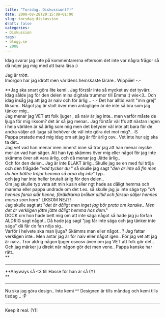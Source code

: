 ```yaml
---
title: "Torsdag. Diskussion(?)"
date: 2008-08-28T20:15:08+01:00
slug: torsdag-diskussion
draft: false
categories:
- Diskussion
tags:
- blogg.se
- 2008
---
```

Idag svarar jag inte på kommentarerna eftersom det inte var några frågor så då nöjer jag mig med att bara läsa :)  
  
Jag är trött.  
Imorgon har jag idrott men världens hemskaste lärare.. Wippiiie! -.-  
  
**Jag ska snart göra lite kemi.. Jag förstår inte så mycket av det tyvärr.. Idag sålde jag för den delen mina digitala trummor till Emma :) wie<3.. Och idag insåg jag att jag är naiv och för ärlig .. -.- Det har alltid varit "min grej" liksom.. Något jag är stolt över men antagligen är de inte så bra som jag tänker mig..  
Jag menar jag VET att folk ljuger , så naiv är jag inte.. men varför måste de ljuga för mig liksom? det är så jag menar.. Jag förstår väl ffs att nästan ingen i hela världen är så ärlig som mig men det betyder väl inte att bara för de andra väljer att ljuga så behöver de väl inte göra det mot mig?.. :S  
Pappa pratade med mig idag om att jag är för ärlig osv.. Vet inte hur ajg ska ta det..  
Jag vet vad han menar men innerst inne så tror jag att han menar mycke mer än vad han säger. Att han typ skämms över mig eller något för jag inte skämms över att vara ärlig, och då menar jag Jätte ärlig..  
Och för den delen.. Jag är inte ELAKT ärlig.. Skulle jag se en med ful tröja och den frågade "_vad tycker du_ " så skulle jag sagt "_den är inte så fin men du har bättre tröjor hemma så oroa dig inte_" typ..  
och jag har inte heller brutalt ärlig för den delen..  
Om jag skulle typ veta att min kusin eller ngt hade as dåligt hemma och mamma eller pappa undrade om det t.ex. så skulle jag ju inte säga typ "_ah hennes farsa slår henne, föräldrarna bråkar alltid och farsan säljer hennes morsa som hora_" LIKSOM NEJ?!  
Jag skulle sagt att "_det är dåligt men inget jag bör prata om kanske.. Men det är verkligen jätte jätte dåligt hemma hos dem_."  
DOCK om hon hade bett mig om att inte säga något så hade jag ju förfan ALDRIG sagt något.. Då hade jag sagt "jag får inte säga och jag tänker inte säga" då får de fan nöja sig..  
Varför i helvete ska man ljuga? Skämms man eller något.. ? Jag fattar verkligen inte.. Men antar jag är för naiv eller något igen.. För jag vet att jag är naiv.. Tror aldrig någon ljuger osvosv även om jag VET att folk gör det.. Och jag märker ju direkt när någon gör det men vene.. Pappa kanske har rätt..  
**

* * *

**Anyways så <3 till Hasse för han är så (Y)  
**

* * *

Nu ska jag göra design.. Inte kemi ^^ Designen är tills måndag och kemi tills tisdag .. :P

* * *

Keep it real. (Y)!